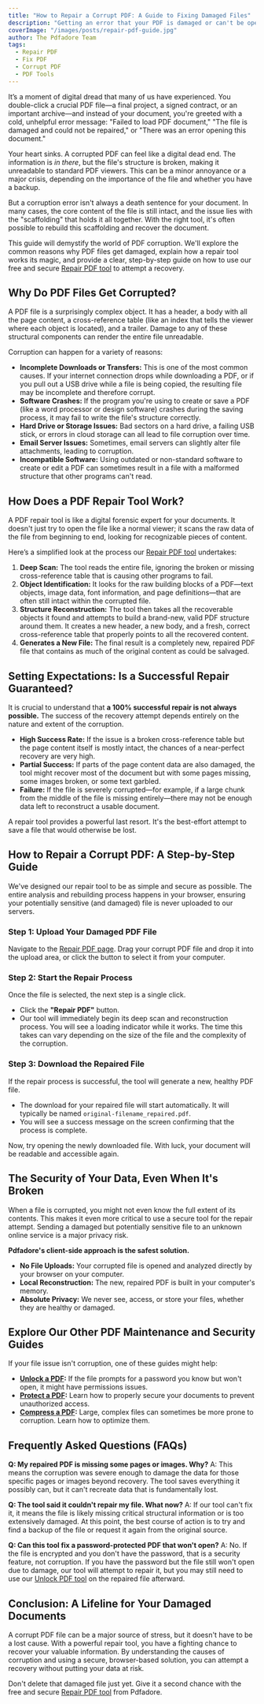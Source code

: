 ```yaml
---
title: "How to Repair a Corrupt PDF: A Guide to Fixing Damaged Files"
description: "Getting an error that your PDF is damaged or can't be opened? Learn about the common causes of PDF corruption and how to use a free online tool to attempt a repair."
coverImage: "/images/posts/repair-pdf-guide.jpg"
author: The Pdfadore Team
tags:
  - Repair PDF
  - Fix PDF
  - Corrupt PDF
  - PDF Tools
---
```


It’s a moment of digital dread that many of us have experienced. You double-click a crucial PDF file—a final project, a signed contract, or an important archive—and instead of your document, you're greeted with a cold, unhelpful error message: "Failed to load PDF document," "The file is damaged and could not be repaired," or "There was an error opening this document."

Your heart sinks. A corrupted PDF can feel like a digital dead end. The information is *in there*, but the file's structure is broken, making it unreadable to standard PDF viewers. This can be a minor annoyance or a major crisis, depending on the importance of the file and whether you have a backup.

But a corruption error isn't always a death sentence for your document. In many cases, the core content of the file is still intact, and the issue lies with the "scaffolding" that holds it all together. With the right tool, it's often possible to rebuild this scaffolding and recover the document.

This guide will demystify the world of PDF corruption. We'll explore the common reasons why PDF files get damaged, explain how a repair tool works its magic, and provide a clear, step-by-step guide on how to use our free and secure [Repair PDF tool](#/repair) to attempt a recovery.

## Why Do PDF Files Get Corrupted?

A PDF file is a surprisingly complex object. It has a header, a body with all the page content, a cross-reference table (like an index that tells the viewer where each object is located), and a trailer. Damage to any of these structural components can render the entire file unreadable.

Corruption can happen for a variety of reasons:

*   **Incomplete Downloads or Transfers:** This is one of the most common causes. If your internet connection drops while downloading a PDF, or if you pull out a USB drive while a file is being copied, the resulting file may be incomplete and therefore corrupt.
*   **Software Crashes:** If the program you're using to create or save a PDF (like a word processor or design software) crashes during the saving process, it may fail to write the file's structure correctly.
*   **Hard Drive or Storage Issues:** Bad sectors on a hard drive, a failing USB stick, or errors in cloud storage can all lead to file corruption over time.
*   **Email Server Issues:** Sometimes, email servers can slightly alter file attachments, leading to corruption.
*   **Incompatible Software:** Using outdated or non-standard software to create or edit a PDF can sometimes result in a file with a malformed structure that other programs can't read.

## How Does a PDF Repair Tool Work?

A PDF repair tool is like a digital forensic expert for your documents. It doesn't just try to open the file like a normal viewer; it scans the raw data of the file from beginning to end, looking for recognizable pieces of content.

Here’s a simplified look at the process our [Repair PDF tool](#/repair) undertakes:

1.  **Deep Scan:** The tool reads the entire file, ignoring the broken or missing cross-reference table that is causing other programs to fail.
2.  **Object Identification:** It looks for the raw building blocks of a PDF—text objects, image data, font information, and page definitions—that are often still intact within the corrupted file.
3.  **Structure Reconstruction:** The tool then takes all the recoverable objects it found and attempts to build a brand-new, valid PDF structure around them. It creates a new header, a new body, and a fresh, correct cross-reference table that properly points to all the recovered content.
4.  **Generates a New File:** The final result is a completely new, repaired PDF file that contains as much of the original content as could be salvaged.

## Setting Expectations: Is a Successful Repair Guaranteed?

It is crucial to understand that **a 100% successful repair is not always possible.** The success of the recovery attempt depends entirely on the nature and extent of the corruption.

*   **High Success Rate:** If the issue is a broken cross-reference table but the page content itself is mostly intact, the chances of a near-perfect recovery are very high.
*   **Partial Success:** If parts of the page content data are also damaged, the tool might recover most of the document but with some pages missing, some images broken, or some text garbled.
*   **Failure:** If the file is severely corrupted—for example, if a large chunk from the middle of the file is missing entirely—there may not be enough data left to reconstruct a usable document.

A repair tool provides a powerful last resort. It's the best-effort attempt to save a file that would otherwise be lost.

## How to Repair a Corrupt PDF: A Step-by-Step Guide

We've designed our repair tool to be as simple and secure as possible. The entire analysis and rebuilding process happens in your browser, ensuring your potentially sensitive (and damaged) file is never uploaded to our servers.

### Step 1: Upload Your Damaged PDF File
Navigate to the [Repair PDF page](#/repair). Drag your corrupt PDF file and drop it into the upload area, or click the button to select it from your computer.

### Step 2: Start the Repair Process
Once the file is selected, the next step is a single click.

*   Click the **"Repair PDF"** button.
*   Our tool will immediately begin its deep scan and reconstruction process. You will see a loading indicator while it works. The time this takes can vary depending on the size of the file and the complexity of the corruption.

### Step 3: Download the Repaired File
If the repair process is successful, the tool will generate a new, healthy PDF file.

*   The download for your repaired file will start automatically. It will typically be named `original-filename_repaired.pdf`.
*   You will see a success message on the screen confirming that the process is complete.

Now, try opening the newly downloaded file. With luck, your document will be readable and accessible again.

## The Security of Your Data, Even When It's Broken
When a file is corrupted, you might not even know the full extent of its contents. This makes it even more critical to use a secure tool for the repair attempt. Sending a damaged but potentially sensitive file to an unknown online service is a major privacy risk.

**Pdfadore's client-side approach is the safest solution.**
*   **No File Uploads:** Your corrupted file is opened and analyzed directly by your browser on your computer.
*   **Local Reconstruction:** The new, repaired PDF is built in your computer's memory.
*   **Absolute Privacy:** We never see, access, or store your files, whether they are healthy or damaged.

## Explore Our Other PDF Maintenance and Security Guides

If your file issue isn't corruption, one of these guides might help:

*   **[Unlock a PDF](#/blog/how-to-unlock-pdf-password-remover-guide):** If the file prompts for a password you know but won't open, it might have permissions issues.
*   **[Protect a PDF](#/blog/how-to-password-protect-pdf-guide):** Learn how to properly secure your documents to prevent unauthorized access.
*   **[Compress a PDF](#/blog/how-to-compress-pdf-without-losing-quality):** Large, complex files can sometimes be more prone to corruption. Learn how to optimize them.

## Frequently Asked Questions (FAQs)

**Q: My repaired PDF is missing some pages or images. Why?**
A: This means the corruption was severe enough to damage the data for those specific pages or images beyond recovery. The tool saves everything it possibly can, but it can't recreate data that is fundamentally lost.

**Q: The tool said it couldn't repair my file. What now?**
A: If our tool can't fix it, it means the file is likely missing critical structural information or is too extensively damaged. At this point, the best course of action is to try and find a backup of the file or request it again from the original source.

**Q: Can this tool fix a password-protected PDF that won't open?**
A: No. If the file is encrypted and you don't have the password, that is a security feature, not corruption. If you have the password but the file still won't open due to damage, our tool will attempt to repair it, but you may still need to use our [Unlock PDF tool](#/unlock) on the repaired file afterward.

## Conclusion: A Lifeline for Your Damaged Documents
A corrupt PDF file can be a major source of stress, but it doesn't have to be a lost cause. With a powerful repair tool, you have a fighting chance to recover your valuable information. By understanding the causes of corruption and using a secure, browser-based solution, you can attempt a recovery without putting your data at risk.

Don't delete that damaged file just yet. Give it a second chance with the free and secure [Repair PDF tool](#/repair) from Pdfadore.